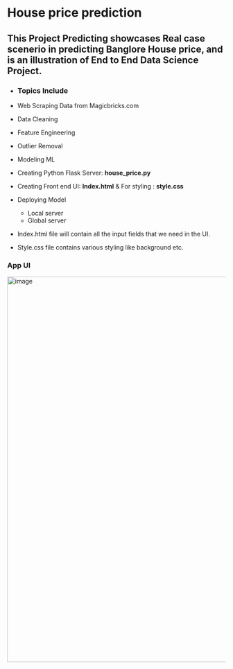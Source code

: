# House price prediction
 ## This Project Predicting showcases Real case scenerio in predicting Banglore House price, and is an illustration of End to End Data Science Project.
 - ### Topics Include
  - Web Scraping Data from Magicbricks.com
  - Data Cleaning
  - Feature Engineering
  - Outlier Removal
  - Modeling ML
  - Creating Python Flask Server: **house_price.py**
  - Creating Front end UI: **Index.html**  & For styling : **style.css**
  - Deploying Model
    - Local server
    - Global server



- Index.html file will contain all the input fields that we need in the UI.
- Style.css file contains various styling like background etc.


### App UI
<img width="890" alt="image" src="https://user-images.githubusercontent.com/84242964/163471156-803fbfe0-88e8-4001-b9f9-b8c95e780b56.png">
